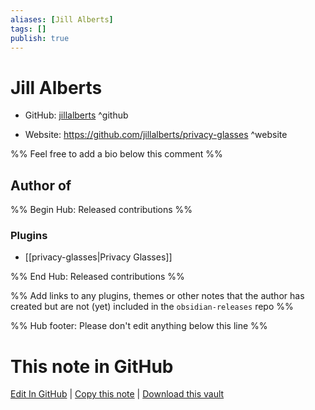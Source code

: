 ```yaml
---
aliases: [Jill Alberts]
tags: []
publish: true
---
```


# Jill Alberts

- GitHub: [jillalberts](https://github.com/jillalberts/) ^github
<!-- - Discord: `@` ^discord-->
- Website: <https://github.com/jillalberts/privacy-glasses> ^website
<!-- - [[Publish sites|Publish site]]: <https://> ^publish-->

%% Feel free to add a bio below this comment %%

## Author of

%% Begin Hub: Released contributions %%

### Plugins

- [[privacy-glasses|Privacy Glasses]]

%% End Hub: Released contributions %%

%% Add links to any plugins, themes or other notes that the author has created but are not (yet) included in the `obsidian-releases` repo %%

<!--
### Unlisted plugins
-->

<!--
### Others
-->

<!--
## Sponsor this author
-->

<!-- - [[GitHub sponsors]]: [Sponsor @jillalberts on GitHub Sponsors](https://github.com/sponsors/jillalberts) ^github-sponsor-->
<!-- - [[Buy me a coffee]]: <https://> ^buy-me-a-coffee-->
<!-- - [[PayPal]]: <https://> ^paypal-->
<!-- - [[Patreon]]: <https://> ^patreon-->

<!--
## Follow this author
-->

<!-- - [[YouTube Channels|On YouTube]]: <https://> ^youtube-->
<!-- - Twitter: <https://> ^twitter-->
<!-- - ... -->

%% Hub footer: Please don't edit anything below this line %%

# This note in GitHub

<span class="git-footer">[Edit In GitHub](https://github.dev/obsidian-community/obsidian-hub/blob/main/01%20-%20Community/People/jillalberts.md "git-hub-edit-note") | [Copy this note](https://raw.githubusercontent.com/obsidian-community/obsidian-hub/main/01%20-%20Community/People/jillalberts.md "git-hub-copy-note") | [Download this vault](https://github.com/obsidian-community/obsidian-hub/archive/refs/heads/main.zip "git-hub-download-vault") </span>
